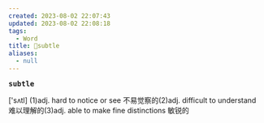 ```yaml
---
created: 2023-08-02 22:07:43
updated: 2023-08-02 22:08:18
tags:
  - Word
title: 📖subtle
aliases:
  - null
---
```


<pre><strong>subtle</strong></pre>
['sʌtl]
(1)adj. hard to notice or see 不易觉察的(2)adj. difficult to understand 难以理解的(3)adj. able to make fine distinctions 敏锐的
